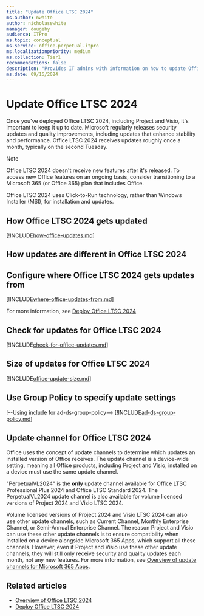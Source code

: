 ```yaml
---
title: "Update Office LTSC 2024"
ms.author: nwhite
author: nicholasswhite
manager: dougeby
audience: ITPro
ms.topic: conceptual
ms.service: office-perpetual-itpro
ms.localizationpriority: medium
ms.collection: Tier1
recommendations: false
description: "Provides IT admins with information on how to update Office LTSC 2024."
ms.date: 09/16/2024
---
```


# Update Office LTSC 2024

Once you've deployed Office LTSC 2024, including Project and Visio, it's important to keep it up to date. Microsoft regularly releases security updates and quality improvements, including updates that enhance stability and performance. Office LTSC 2024 receives updates roughly once a month, typically on the second Tuesday.

> [!NOTE]
> Office LTSC 2024 doesn't receive new features after it's released. To access new Office features on an ongoing basis, consider transitioning to a Microsoft 365 (or Office 365) plan that includes Office.

Office LTSC 2024 uses Click-to-Run technology, rather than Windows Installer (MSI), for installation and updates.

## How Office LTSC 2024 gets updated

<!--Using include for how-office-updates-->
[!INCLUDE[how-office-updates.md](../../includes/how-office-updates.md)]

## How updates are different in Office LTSC 2024

<!-- Add details about how updates are different in Office LTSC 2024 compared to MSI-based updates -->

<a id="update-location"></a>
## Configure where Office LTSC 2024 gets updates from

<!--Using include for where-office-updates-from-->
[!INCLUDE[where-office-updates-from.md](../../includes/where-office-updates-from.md)]

For more information, see [Deploy Office LTSC 2024](deploy.md)

## Check for updates for Office LTSC 2024

<!--Using include for check-for-office-updates-->
[!INCLUDE[check-for-office-updates.md](../../includes/check-for-office-updates.md)]

## Size of updates for Office LTSC 2024

<!--Using include for office-update-size-->
[!INCLUDE[office-update-size.md](../../includes/office-update-size.md)]

## Use Group Policy to specify update settings

!--Using include for ad-ds-group-policy-->
[!INCLUDE[ad-ds-group-policy.md](../../includes/ad-ds-group-policy.md)]

## Update channel for Office LTSC 2024

Office uses the concept of update channels to determine which updates an installed version of Office receives. The update channel is a device-wide setting, meaning all Office products, including Project and Visio, installed on a device must use the same update channel.

"PerpetualVL2024" is the **only** update channel available for Office LTSC Professional Plus 2024 and Office LTSC Standard 2024. The PerpetualVL2024 update channel is also available for volume licensed versions of Project 2024 and Visio LTSC 2024.

Volume licensed versions of Project 2024 and Visio LTSC 2024 can also use other update channels, such as Current Channel, Monthly Enterprise Channel, or Semi-Annual Enterprise Channel. The reason Project and Visio can use these other update channels is to ensure compatibility when installed on a device alongside Microsoft 365 Apps, which support all these channels. However, even if Project and Visio use these other update channels, they will still only receive security and quality updates each month, not any new features. For more information, see [Overview of update channels for Microsoft 365 Apps](/microsoft-365-apps/updates/overview-update-channels).


## Related articles

- [Overview of Office LTSC 2024](overview.md)
- [Deploy Office LTSC 2024](deploy.md)
